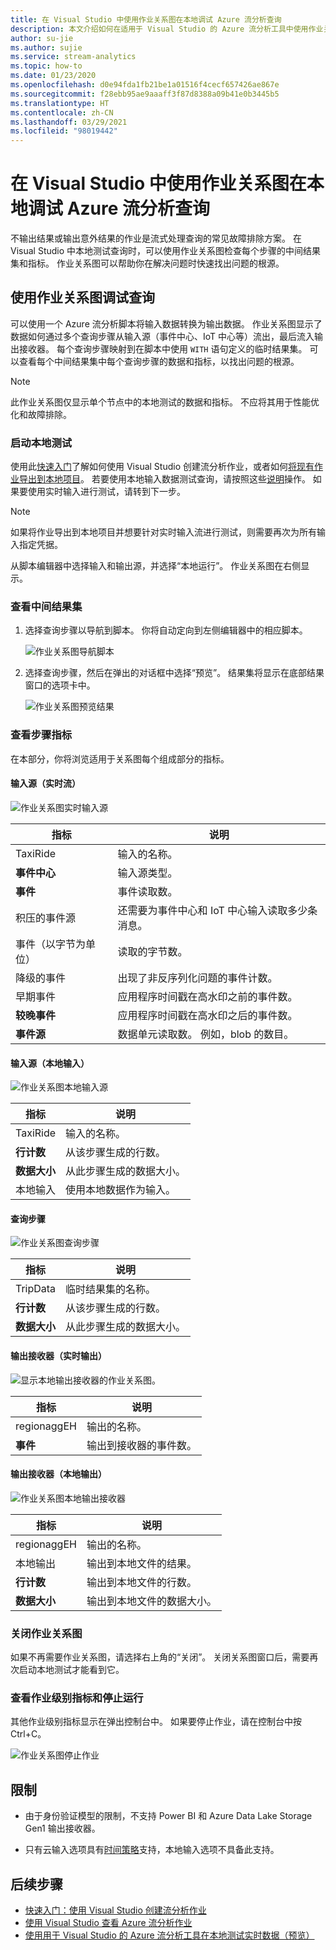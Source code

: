 ```yaml
---
title: 在 Visual Studio 中使用作业关系图在本地调试 Azure 流分析查询
description: 本文介绍如何在适用于 Visual Studio 的 Azure 流分析工具中使用作业关系图在本地调试查询。
author: su-jie
ms.author: sujie
ms.service: stream-analytics
ms.topic: how-to
ms.date: 01/23/2020
ms.openlocfilehash: d0e94fda1fb21be1a01516f4cecf657426ae867e
ms.sourcegitcommit: f28ebb95ae9aaaff3f87d8388a09b41e0b3445b5
ms.translationtype: HT
ms.contentlocale: zh-CN
ms.lasthandoff: 03/29/2021
ms.locfileid: "98019442"
---
```

# <a name="debug-azure-stream-analytics-queries-locally-using-job-diagram-in-visual-studio"></a>在 Visual Studio 中使用作业关系图在本地调试 Azure 流分析查询

不输出结果或输出意外结果的作业是流式处理查询的常见故障排除方案。 在 Visual Studio 中本地测试查询时，可以使用作业关系图检查每个步骤的中间结果集和指标。 作业关系图可以帮助你在解决问题时快速找出问题的根源。

## <a name="debug-a-query-using-job-diagram"></a>使用作业关系图调试查询

可以使用一个 Azure 流分析脚本将输入数据转换为输出数据。 作业关系图显示了数据如何通过多个查询步骤从输入源（事件中心、IoT 中心等）流出，最后流入输出接收器。 每个查询步骤映射到在脚本中使用 `WITH` 语句定义的临时结果集。 可以查看每个中间结果集中每个查询步骤的数据和指标，以找出问题的根源。

> [!NOTE]
> 此作业关系图仅显示单个节点中的本地测试的数据和指标。 不应将其用于性能优化和故障排除。

### <a name="start-local-testing"></a>启动本地测试

使用此[快速入门](stream-analytics-quick-create-vs.md)了解如何使用 Visual Studio 创建流分析作业，或者如何[将现有作业导出到本地项目](stream-analytics-vs-tools.md#export-jobs-to-a-project)。 若要使用本地输入数据测试查询，请按照这些[说明](stream-analytics-live-data-local-testing.md)操作。 如果要使用实时输入进行测试，请转到下一步。

> [!NOTE]
> 如果将作业导出到本地项目并想要针对实时输入流进行测试，则需要再次为所有输入指定凭据。  

从脚本编辑器中选择输入和输出源，并选择“本地运行”。 作业关系图在右侧显示。

### <a name="view-the-intermediate-result-set"></a>查看中间结果集  

1. 选择查询步骤以导航到脚本。 你将自动定向到左侧编辑器中的相应脚本。

   ![作业关系图导航脚本](./media/debug-locally-using-job-diagram/navigate-script.png)

2. 选择查询步骤，然后在弹出的对话框中选择“预览”。 结果集将显示在底部结果窗口的选项卡中。

   ![作业关系图预览结果](./media/debug-locally-using-job-diagram/preview-result.png)

### <a name="view-step-metrics"></a>查看步骤指标

在本部分，你将浏览适用于关系图每个组成部分的指标。

#### <a name="input-sources-live-stream"></a>输入源（实时流）

![作业关系图实时输入源](./media/debug-locally-using-job-diagram/live-input.png)

|指标|说明|
|-|-|
|TaxiRide| 输入的名称。|
|**事件中心** | 输入源类型。|
|**事件**|事件读取数。|
|积压的事件源|还需要为事件中心和 IoT 中心输入读取多少条消息。|
|事件（以字节为单位）|读取的字节数。|
| 降级的事件|出现了非反序列化问题的事件计数。|
|早期事件| 应用程序时间戳在高水印之前的事件数。|
|**较晚事件**| 应用程序时间戳在高水印之后的事件数。|
|**事件源**| 数据单元读取数。 例如，blob 的数目。|

#### <a name="input-sources-local-input"></a>输入源（本地输入）

![作业关系图本地输入源](./media/debug-locally-using-job-diagram/local-input.png)

|指标|说明|
|-|-|
|TaxiRide| 输入的名称。|
|**行计数**| 从该步骤生成的行数。|
|**数据大小**| 从此步骤生成的数据大小。|
|本地输入| 使用本地数据作为输入。|

#### <a name="query-steps"></a>查询步骤

![作业关系图查询步骤](./media/debug-locally-using-job-diagram/query-step.png)

|指标|说明|
|-|-|
|TripData|临时结果集的名称。|
|**行计数**| 从该步骤生成的行数。|
|**数据大小**| 从此步骤生成的数据大小。|
  
#### <a name="output-sinks-live-output"></a>输出接收器（实时输出）

![显示本地输出接收器的作业关系图。](./media/debug-locally-using-job-diagram/live-output.png)

|指标|说明|
|-|-|
|regionaggEH|输出的名称。|
|**事件**|输出到接收器的事件数。|

#### <a name="output-sinks-local-output"></a>输出接收器（本地输出）

![作业关系图本地输出接收器](./media/debug-locally-using-job-diagram/local-output.png)

|指标|说明|
|-|-|
|regionaggEH|输出的名称。|
|本地输出| 输出到本地文件的结果。|
|**行计数**| 输出到本地文件的行数。|
|**数据大小**| 输出到本地文件的数据大小。|

### <a name="close-job-diagram"></a>关闭作业关系图

如果不再需要作业关系图，请选择右上角的“关闭”。 关闭关系图窗口后，需要再次启动本地测试才能看到它。

### <a name="view-job-level-metrics-and-stop-running"></a>查看作业级别指标和停止运行

其他作业级别指标显示在弹出控制台中。 如果要停止作业，请在控制台中按 Ctrl+C。

![作业关系图停止作业](./media/debug-locally-using-job-diagram/stop-job.png)

## <a name="limitations"></a>限制

* 由于身份验证模型的限制，不支持 Power BI 和 Azure Data Lake Storage Gen1 输出接收器。

* 只有云输入选项具有[时间策略](./stream-analytics-time-handling.md)支持，本地输入选项不具备此支持。

## <a name="next-steps"></a>后续步骤

* [快速入门：使用 Visual Studio 创建流分析作业](stream-analytics-quick-create-vs.md)
* [使用 Visual Studio 查看 Azure 流分析作业](stream-analytics-vs-tools.md)
* [使用用于 Visual Studio 的 Azure 流分析工具在本地测试实时数据（预览）](stream-analytics-live-data-local-testing.md)